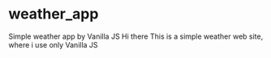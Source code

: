 # weather_app
Simple weather app by Vanilla JS
Hi there
This is a simple weather web site, where i use only Vanilla JS

